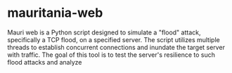 # mauritania-web
Mauri web is a Python script designed to simulate a "flood" attack, specifically a TCP flood, on a specified server. The script utilizes multiple threads to establish concurrent connections and inundate the target server with traffic. The goal of this tool is to test the server's resilience to such flood attacks and analyze
